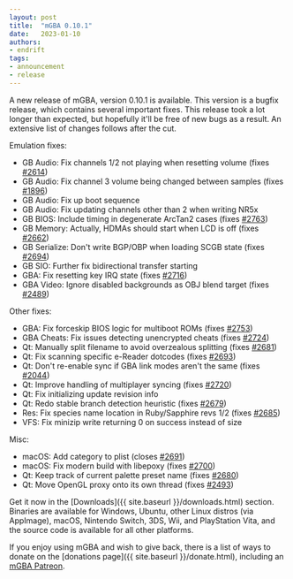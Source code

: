 ```yaml
---
layout: post
title:  "mGBA 0.10.1"
date:   2023-01-10
authors:
- endrift
tags:
- announcement
- release
---
```

A new release of mGBA, version 0.10.1 is available. This version is a bugfix release, which contains several important fixes. This release took a lot longer than expected, but hopefully it'll be free of new bugs as a result. An extensive list of changes follows after the cut.<!--more-->

Emulation fixes:

 - GB Audio: Fix channels 1/2 not playing when resetting volume (fixes [#2614](https://mgba.io/i/2614))
 - GB Audio: Fix channel 3 volume being changed between samples (fixes [#1896](https://mgba.io/i/1896))
 - GB Audio: Fix up boot sequence
 - GB Audio: Fix updating channels other than 2 when writing NR5x
 - GB BIOS: Include timing in degenerate ArcTan2 cases (fixes [#2763](https://mgba.io/i/2763))
 - GB Memory: Actually, HDMAs should start when LCD is off (fixes [#2662](https://mgba.io/i/2662))
 - GB Serialize: Don't write BGP/OBP when loading SCGB state (fixes [#2694](https://mgba.io/i/2694))
 - GB SIO: Further fix bidirectional transfer starting
 - GBA: Fix resetting key IRQ state (fixes [#2716](https://mgba.io/i/2716))
 - GBA Video: Ignore disabled backgrounds as OBJ blend target (fixes [#2489](https://mgba.io/i/2489))

Other fixes:

 - GBA: Fix forceskip BIOS logic for multiboot ROMs (fixes [#2753](https://mgba.io/i/2753))
 - GBA Cheats: Fix issues detecting unencrypted cheats (fixes [#2724](https://mgba.io/i/2724))
 - Qt: Manually split filename to avoid overzealous splitting (fixes [#2681](https://mgba.io/i/2681))
 - Qt: Fix scanning specific e-Reader dotcodes (fixes [#2693](https://mgba.io/i/2693))
 - Qt: Don't re-enable sync if GBA link modes aren't the same (fixes [#2044](https://mgba.io/i/2044))
 - Qt: Improve handling of multiplayer syncing (fixes [#2720](https://mgba.io/i/2720))
 - Qt: Fix initializing update revision info
 - Qt: Redo stable branch detection heuristic (fixes [#2679](https://mgba.io/i/2679))
 - Res: Fix species name location in Ruby/Sapphire revs 1/2 (fixes [#2685](https://mgba.io/i/2685))
 - VFS: Fix minizip write returning 0 on success instead of size

Misc:

 - macOS: Add category to plist (closes [#2691](https://mgba.io/i/2691))
 - macOS: Fix modern build with libepoxy (fixes [#2700](https://mgba.io/i/2700))
 - Qt: Keep track of current palette preset name (fixes [#2680](https://mgba.io/i/2680))
 - Qt: Move OpenGL proxy onto its own thread (fixes [#2493](https://mgba.io/i/2493))

Get it now in the [Downloads]({{ site.baseurl }}/downloads.html) section. Binaries are available for Windows, Ubuntu, other Linux distros (via AppImage), macOS, Nintendo Switch, 3DS, Wii, and PlayStation Vita, and the source code is available for all other platforms.

If you enjoy using mGBA and wish to give back, there is a list of ways to donate on the [donations page]({{ site.baseurl }}/donate.html), including an [mGBA Patreon](https://www.patreon.com/mgba).

